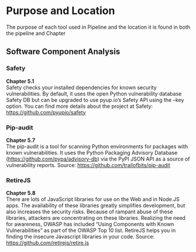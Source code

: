 # Purpose and Location
The purpose of each tool used in Pipeline and the location it is found in both the pipeline and Chapter
## Software Component Analysis 
### Safety
**Chapter 5.1**  
Safety checks your installed dependencies for known security vulnerabilities.
By default, it uses the open Python vulnerability database Safety DB but can be upgraded to use pyup.io’s Safety API using the –key option.
You can find more details about the project at Safety: https://github.com/pyupio/safety
### Pip-audit
**Chapter 5.7**  
The pip-audit is a tool for scanning Python environments for packages with known vulnerabilities. It uses the Python Packaging Advisory Database (https://github.com/pypa/advisory-db) via the PyPI JSON API as a source of vulnerability reports.
Source: https://github.com/trailofbits/pip-audit
### RetireJS
**Chapter 5.8**  
There are lots of JavaScript libraries for use on the Web and in Node.JS apps. The availability of these libraries greatly simplifies development, but also increases the security risks. Because of rampant abuse of these libraries, attackers are concentrating on these libraries. Realizing the need for awareness, OWASP has included “Using Components with Known Vulnerabilities” as part of the OWASP Top 10 list.
RetireJS helps you in finding the insecure Javascript libraries in your code.
Source: https://github.com/retirejs/retire.js
### 
